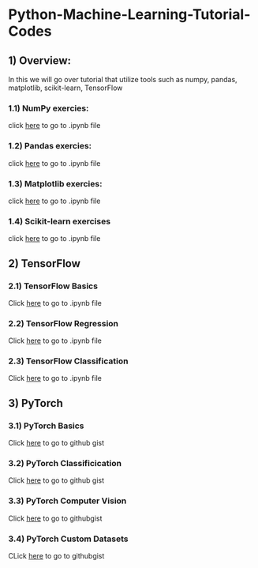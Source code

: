 # Python-Machine-Learning-Tutorial-Codes
## 1) Overview:
In this we will go over tutorial that utilize tools such as numpy, pandas, matplotlib, scikit-learn, TensorFlow

### 1.1) NumPy exercies:
click [here](https://github.com/stephenbrutch/Python-Machine-Learning-Codes/blob/main/introduction-to-numpy.ipynb) to go to .ipynb file

### 1.2) Pandas exercies:
click [here](https://github.com/stephenbrutch/Python-Machine-Learning-Codes/blob/main/introduction-to-pandas.ipynb) to go to .ipynb file

### 1.3) Matplotlib exercies:
click [here](https://github.com/stephenbrutch/Python-Machine-Learning-Codes/blob/main/introduction-to-matplotlib.ipynb) to go to .ipynb file

### 1.4) Scikit-learn exercises
click [here](https://github.com/stephenbrutch/Python-Machine-Learning-Codes/blob/main/introduction-to-scikit-learn.ipynb) to go to .ipynb file

## 2) TensorFlow

### 2.1) TensorFlow Basics
Click [here](https://github.com/stephenbrutch/Python-Machine-Learning-Tutorial-Codes/blob/main/00_tensorflow_fundamentals.ipynb) to go to .ipynb file

### 2.2) TensorFlow Regression
Click [here](https://github.com/stephenbrutch/Python-Machine-Learning-Tutorial-Codes/blob/main/01_neural_network_regression_with_tensorflow_video.ipynb) to go to .ipynb file

### 2.3) TensorFlow Classification
Click [here](https://github.com/stephenbrutch/Python-Machine-Learning-Tutorial-Codes/blob/main/02_neural_network_classification_with_tensorflow.ipynb) to go to .ipynb file

## 3) PyTorch

### 3.1) PyTorch Basics
Click [here](https://gist.github.com/stephenbrutch/f7c36af654c4a324a6aa1a4330e6c83b) to go to github gist

### 3.2) PyTorch Classificication
Click [here](https://gist.github.com/stephenbrutch/616482ee973680a49e50998010c6aced) to go to github gist

### 3.3) PyTorch Computer Vision
Click [here](https://gist.github.com/stephenbrutch/aac2df312371c97578d9c2247505c460) to go to githubgist

### 3.4) PyTorch Custom Datasets
CLick [here](https://gist.github.com/stephenbrutch/dc763bd198f081f59345d0c8e60815a7) to go to githubgist
